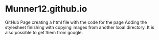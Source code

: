 # Munner12.github.io
GitHub Page
creating a html file with the code for the page
Adding the stylesheet
finishing with copying images from another lcoal directory.
It is also possible to get them from google.
